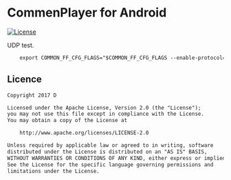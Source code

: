 # CommenPlayer for Android

[![License](https://img.shields.io/badge/license-Apache%202-green.svg)](https://www.apache.org/licenses/LICENSE-2.0)

UDP test.
```xml
    export COMMON_FF_CFG_FLAGS="$COMMON_FF_CFG_FLAGS --enable-protocol=udp"
```

## Licence

```txt
Copyright 2017 D

Licensed under the Apache License, Version 2.0 (the "License");
you may not use this file except in compliance with the License.
You may obtain a copy of the License at

    http://www.apache.org/licenses/LICENSE-2.0

Unless required by applicable law or agreed to in writing, software
distributed under the License is distributed on an "AS IS" BASIS,
WITHOUT WARRANTIES OR CONDITIONS OF ANY KIND, either express or implied.
See the License for the specific language governing permissions and
limitations under the License.
```
